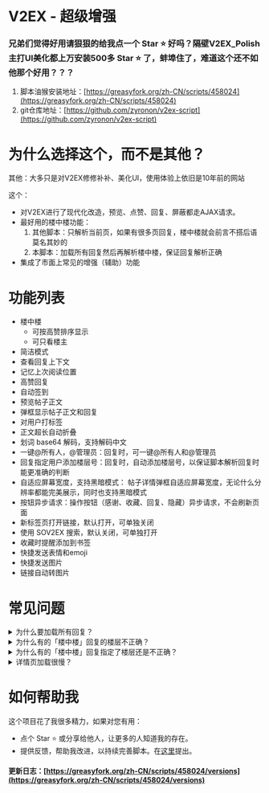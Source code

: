 # V2EX - 超级增强
### 兄弟们觉得好用请狠狠的给我点一个 Star ⭐️ 好吗？隔壁V2EX_Polish主打UI美化都上万安装500多 Star ⭐️ 了，蚌埠住了，难道这个还不如他那个好用？？？

1. 脚本油猴安装地址：[https://greasyfork.org/zh-CN/scripts/458024](https://greasyfork.org/zh-CN/scripts/458024)
2. git仓库地址：[https://github.com/zyronon/v2ex-script](https://github.com/zyronon/v2ex-script)

# 为什么选择这个，而不是其他？

其他：大多只是对V2EX修修补补、美化UI，使用体验上依旧是10年前的网站

这个：
- 对V2EX进行了现代化改造，预览、点赞、回复、屏蔽都走AJAX请求。
- 最好用的楼中楼功能： 
  1. 其他脚本：只解析当前页，如果有很多页回复，楼中楼就会前言不搭后语莫名其妙的
  2. 本脚本：加载所有回复然后再解析楼中楼，保证回复解析正确
- 集成了市面上常见的增强（辅助）功能

# 功能列表

- 楼中楼
    - 可按高赞排序显示
    - 可只看楼主
- 简洁模式
- 查看回复上下文
- 记忆上次阅读位置
- 高赞回复
- 自动签到
- 预览帖子正文
- 弹框显示帖子正文和回复
- 对用户打标签
- 正文超长自动折叠
- 划词 base64 解码，支持解码中文
- 一键@所有人，@管理员：回复时，可一键@所有人和@管理员
- 回复指定用户添加楼层号：回复时，自动添加楼层号，以保证脚本解析回复时能更准确的判断
- 自适应屏幕宽度，支持黑暗模式： 帖子详情弹框自适应屏幕宽度，无论什么分辨率都能完美展示，同时也支持黑暗模式
- 按钮异步请求：操作按钮（感谢、收藏、回复、隐藏）异步请求，不会刷新页面
- 新标签页打开链接，默认打开，可单独关闭
- 使用 SOV2EX 搜索，默认关闭，可单独打开
- 收藏时提醒添加到书签
- 快捷发送表情和emoji
- 快捷发送图片
- 链接自动转图片

# 常见问题

<details>y
  <summary>为什么要加载所有回复？</summary>
如果有多页回复，只解析当前页的话，那么许多楼层会找不到@的人，因为有可能@的人在前一页
</details>
<details>
  <summary>为什么有的「楼中楼」回复的楼层不正确？</summary>
由于 V2EX 的原回复并没有记录回复的楼层，本脚本只能根据被回复的用户去寻找此用户的最近一条回复，然后嵌入到这后面去，这种方法并不能保证正确识别用户真正要回复的是哪一个楼层。
</details>
<details>
  <summary>为什么有的「楼中楼」回复指定了楼层还是不正确？</summary>

- 屏蔽用户导致楼层塌陷：你屏蔽了A，自A以后的回复的楼层号都会减1
  <br/>
- 忽略回复导致楼层塌陷：原理同上
  <br/>
- 回复时指定错了楼层号
  <br/>
- 脚本解析错误，请在[这里](https://github.com/zyronon/v2ex-script/issues)反馈给我

</details>
<details>
  <summary>详情页加载很慢？</summary>
回复多时会加载很慢，其实不是脚本的问题。是因为请求V站的其他页的回复时，V站迟迟未返回，导致我无法进行后续的解析，所以只能显示加载中...
</details>

# 如何帮助我

这个项目花了我很多精力，如果对您有用：

- 点个 Star ⭐️ 或分享给他人，让更多的人知道我的存在。
- 提供反馈，帮助我改进，以持续完善脚本。在[这里](https://github.com/zyronon/v2ex-script/issues)提出。 

#### 更新日志：[https://greasyfork.org/zh-CN/scripts/458024/versions](https://greasyfork.org/zh-CN/scripts/458024/versions)